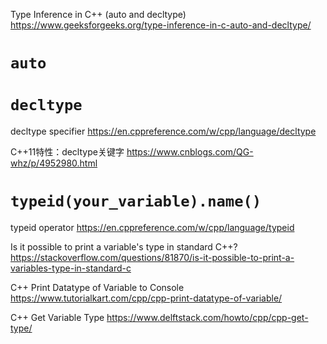 
Type Inference in C++ (auto and decltype) https://www.geeksforgeeks.org/type-inference-in-c-auto-and-decltype/

# `auto`

# `decltype`

decltype specifier https://en.cppreference.com/w/cpp/language/decltype

C++11特性：decltype关键字 https://www.cnblogs.com/QG-whz/p/4952980.html

# `typeid(your_variable).name()`

typeid operator https://en.cppreference.com/w/cpp/language/typeid

Is it possible to print a variable's type in standard C++? https://stackoverflow.com/questions/81870/is-it-possible-to-print-a-variables-type-in-standard-c

C++ Print Datatype of Variable to Console https://www.tutorialkart.com/cpp/cpp-print-datatype-of-variable/

C++ Get Variable Type https://www.delftstack.com/howto/cpp/cpp-get-type/
